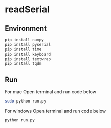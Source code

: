 # readSerial
## Environment
~~~bash
pip install numpy
pip install pyserial
pip install time
pip install keyboard
pip install textwrap
pip install tqdm
~~~
## Run
For mac
Open terminal and run code below
~~~bash
sudo python run.py
~~~

For windows
Open terminal and run code below
~~~bash
python run.py
~~~
